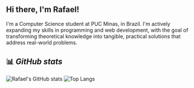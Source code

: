 ## Hi there, I'm Rafael!
I'm a Computer Science student at PUC Minas, in Brazil. I'm actively expanding my skills in programming and web development, with the goal of transforming theoretical knowledge into tangible, practical solutions that address real-world problems.

## 📊 ***GitHub stats***

<p>
  <img src="https://github-readme-stats.vercel.app/api?username=rafaelfilardic&count_private=true&show_icons=true&theme=slateorange" alt="Rafael's GitHub stats" />
  <img src="https://github-readme-stats.vercel.app/api/top-langs/?username=rafaelfilardic&theme=slateorange" alt="Top Langs" />
</p>
